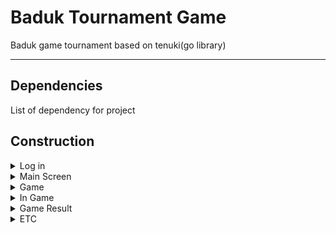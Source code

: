 <h1>Baduk Tournament Game</h1>

<p>Baduk game tournament based on tenuki(go library)</p>

- - -
<h2>Dependencies</h2>
<p>
  List of dependency for project
</p>
<h2>Construction</h2>
  <details>
    <summary>Log in</summary>
    
      1. Sign up
      2. Sign in
      3. Auto log in
      4. Social log in
      5. Find ID/PW
      
  </details>
  <details>
    <summary>Main Screen</summary>

      1. Nav bar
      2. Main news
      3. User profile
      4. Chat
      5. User list
      6. Game lobby
      
  </details>
  <details>
    <summary>Game</summary>

      1. Tournament lists
      2. Tournament inform
      3. Register
      
  </details>
  <details>
    <summary>In Game</summary>  

      1. Match starts
      2. Board
      3. User profile
      4. Tools
      5. Chat(emote)
      6. Observing
      
  </details>
  <details>
    <summary>Game Result</summary> 

      1. Win conditions
        1.1 Time out [ W+T, B+T ]
        1.2 Disconnected [ W+D, B+D ]
        1.3 Give up [ W+G, B+G ]
        1.4 Score [ W+S(number), B+S ]
        1.5 Judge [ W+J, B+J ]
      2. SGF
      3. Replay
      
  </details>
  <details>
    <summary>ETC</summary>

      1. Setup
      2. Shop process
      3. Data transfer
      4. Real time connection
      5. Ranking
      6. Simultaneous attendance
      7. AI
      8. Admin account
      
  </details>
